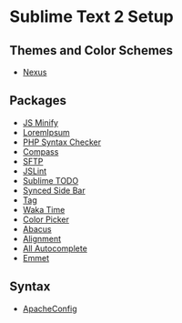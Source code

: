 Sublime Text 2 Setup
==============

## Themes and Color Schemes
* [Nexus](https://github.com/EleazarCrusader/nexus-theme)

## Packages
* [JS Minify](https://github.com/adampresley/sublime-js-minify)
* [LoremIpsum](https://github.com/billymoon/LoremIpsum)
* [PHP Syntax Checker](https://github.com/naomichi-y/php_syntax_checker)
* [Compass](https://github.com/WhatWeDo/Sublime-Text-2-Compass-Build-System)
* [SFTP](http://wbond.net/sublime_packages/sftp)
* [JSLint](https://github.com/fbzhong/sublime-jslint)
* [Sublime TODO](https://github.com/jugyo/SublimeSimpleTODO)
* [Synced Side Bar](https://github.com/sobstel/SyncedSideBar)
* [Tag](https://github.com/SublimeText/Tag)
* [Waka Time](https://www.wakati.me/help/plugins/sublime)
* [Color Picker](http://weslly.github.io/ColorPicker/)
* [Abacus](https://github.com/khiltd/Abacus)
* [Alignment](http://wbond.net/sublime_packages/alignment)
* [All Autocomplete](https://github.com/alienhard/SublimeAllAutocomplete)
* [Emmet](https://github.com/sergeche/emmet-sublime)
 

## Syntax
* [ApacheConfig](https://github.com/colinta/ApacheConf.tmLanguage)

